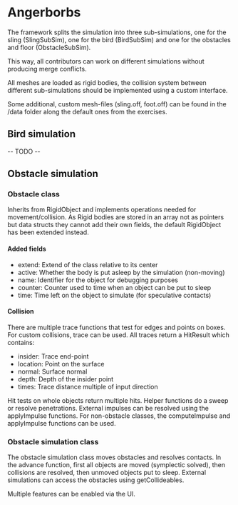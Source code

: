 # Angerborbs

The framework splits the simulation into three sub-simulations,
one for the sling (SlingSubSim), one for the bird (BirdSubSim) and 
one for the obstacles and floor (ObstacleSubSim).

This way, all contributors can work on different simulations without
producing merge conflicts.

All meshes are loaded as rigid bodies, the collision system between different 
sub-simulations should be implemented using a custom interface.

Some additional, custom mesh-files (sling.off, foot.off) can be found in the
/data folder along the default ones from the exercises.

## Bird simulation

-- TODO --

## Obstacle simulation

### Obstacle class

Inherits from RigidObject and implements operations needed for movement/collision.
As Rigid bodies are stored in an array not as pointers but data structs they cannot add their own fields, the default RigidObject has been extended instead. 

#### Added fields

- extend: Extend of the class relative to its center
- active: Whether the body is put asleep by the simulation (non-moving)
- name: Identifier for the object for debugging purposes
- counter: Counter used to time when an object can be put to sleep
- time: Time left on the object to simulate (for speculative contacts)

#### Collision

There are multiple trace functions that test for edges and points on boxes. For custom collisions, trace can be used. All traces return a HitResult which contains:

- insider: Trace end-point
- location: Point on the surface
- normal: Surface normal
- depth: Depth of the insider point
- times: Trace distance multiple of input direction

Hit tests on whole objects return multiple hits. Helper functions do a sweep or resolve penetrations. External impulses can be resolved using the applyImpulse functions. For non-obstacle classes, the computeImpulse and applyImpulse functions can be used.


### Obstacle simulation class

The obstacle simulation class moves obstacles and resolves contacts. In the advance function, first all objects are moved (symplectic solved), then collisions are resolved, then unmoved objects put to sleep. External simulations can access the obstacles using getCollideables.

Multiple features can be enabled via the UI.

